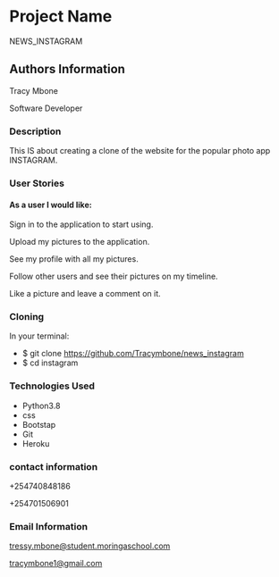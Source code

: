 # Project Name

NEWS_INSTAGRAM

## Authors Information

Tracy Mbone


Software Developer

### Description

This IS about creating a clone of the website for the popular photo app INSTAGRAM.

### User Stories

#### As a user I would like:

Sign in to the application to start using.

Upload my pictures to the application.

See my profile with all my pictures.

Follow other users and see their pictures on my timeline.

Like a picture and leave a comment on it.


### Cloning

In your terminal:

 * $ git clone https://github.com/Tracymbone/news_instagram
 * $ cd instagram





### Technologies Used

* Python3.8
* css
* Bootstap
* Git
* Heroku

### contact information

+254740848186

+254701506901

### Email Information
tressy.mbone@student.moringaschool.com

tracymbone1@gmail.com